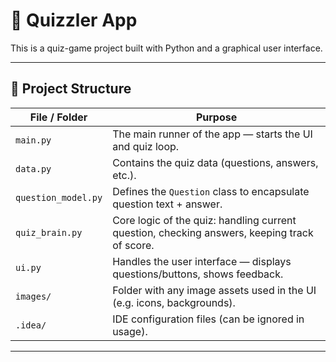 # 🧠 Quizzler App

This is a quiz-game project built with Python and a graphical user interface.  


---

## 📂 Project Structure

| File / Folder        | Purpose |
|----------------------|---------|
| `main.py`            | The main runner of the app — starts the UI and quiz loop. |
| `data.py`            | Contains the quiz data (questions, answers, etc.). |
| `question_model.py`  | Defines the `Question` class to encapsulate question text + answer. |
| `quiz_brain.py`      | Core logic of the quiz: handling current question, checking answers, keeping track of score. |
| `ui.py`              | Handles the user interface — displays questions/buttons, shows feedback. |
| `images/`            | Folder with any image assets used in the UI (e.g. icons, backgrounds). |
| `.idea/`             | IDE configuration files (can be ignored in usage). |

---
